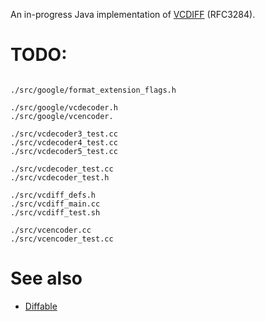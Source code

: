 An in-progress Java implementation of [VCDIFF](https://github.com/google/open-vcdiff) (RFC3284).

# TODO:
```

./src/google/format_extension_flags.h

./src/google/vcdecoder.h
./src/google/vcencoder.

./src/vcdecoder3_test.cc
./src/vcdecoder4_test.cc
./src/vcdecoder5_test.cc

./src/vcdecoder_test.cc
./src/vcdecoder_test.h

./src/vcdiff_defs.h
./src/vcdiff_main.cc
./src/vcdiff_test.sh

./src/vcencoder.cc
./src/vcencoder_test.cc
```

# See also
* [Diffable](https://web.archive.org/web/20120301201412/http://code.google.com/p/diffable/)
